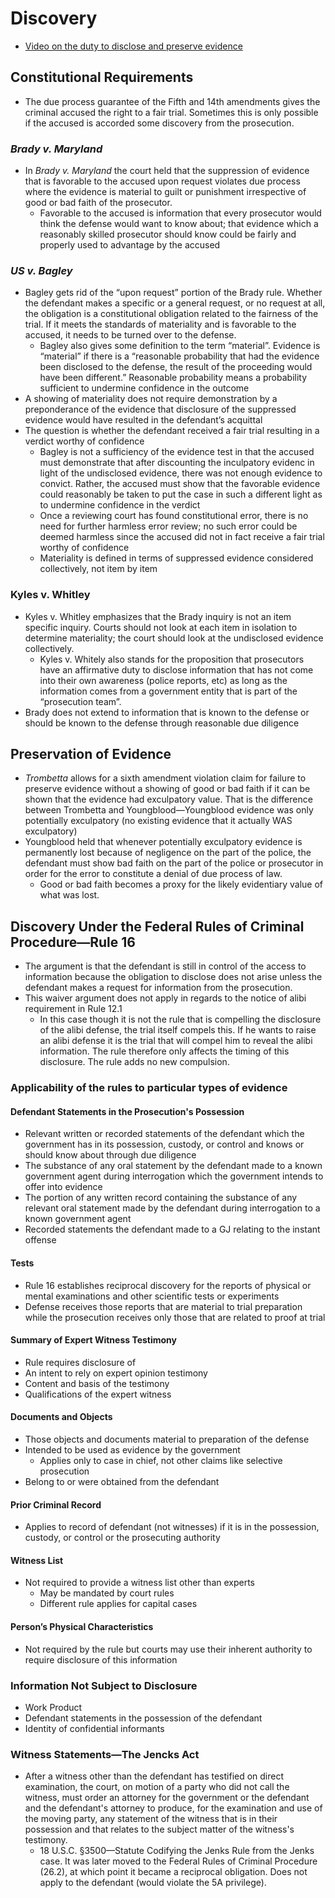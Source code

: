# Discovery

* [Video on the duty to disclose and preserve evidence](https://www.youtube.com/watch?v=QYsPbC5DV1Q&list=UUW8X2enjxf9LsaZ_qci90jA "Duties to Disclose and Preserve Evidence - YouTube")

## Constitutional Requirements

* The due process guarantee of the Fifth and 14th amendments gives the criminal accused the right to a fair trial. Sometimes this is only possible if the accused is accorded some discovery from the prosecution.

### *Brady v. Maryland*

* In *Brady v. Maryland* the court held that the suppression of evidence that is favorable to the accused upon request violates due process where the evidence is material to guilt or punishment irrespective of good or bad faith of the prosecutor. 
    * Favorable to the accused is information that every prosecutor would think the defense would want to know about; that evidence which a reasonably skilled prosecutor should know could be fairly and properly used to advantage by the accused

### *US v. Bagley*

* Bagley gets rid of the “upon request” portion of the Brady rule. Whether the defendant makes a specific or a general request, or no request at all, the obligation is a constitutional obligation related to the fairness of the trial. If it meets the standards of materiality and is favorable to the accused, it needs to be turned over to the defense.
    * Bagley also gives some definition to the term “material”. Evidence is “material” if there is a “reasonable probability that had the evidence been disclosed to the defense, the result of the proceeding would have been different.” Reasonable probability means a probability sufficient to undermine confidence in the outcome
* A showing of materiality does not require demonstration by a preponderance of the evidence that disclosure of the suppressed evidence would have resulted in the defendant’s acquittal
* The question is whether the defendant received a fair trial resulting in a verdict worthy of confidence
    * Bagley is not a sufficiency of the evidence test in that the accused must demonstrate that after discounting the inculpatory evidenc in light of the undisclosed evidence, there was not enough evidence to convict. Rather, the accused must show that the favorable evidence could reasonably be taken to put the case in such a different light as to undermine confidence in the verdict
    * Once a reviewing court has found constitutional error, there is no need for further harmless error review; no such error could be deemed harmless since the accused did not in fact receive a fair trial worthy of confidence
    * Materiality is defined in terms of suppressed evidence considered collectively, not item by item

### Kyles v. Whitley

* Kyles v. Whitley emphasizes that the Brady inquiry is not an item specific inquiry. Courts should not look at each item in isolation to determine materiality; the court should look at the undisclosed evidence collectively.
    * Kyles v. Whitely also stands for the proposition that prosecutors have an affirmative duty to disclose information that has not come into their own awareness (police reports, etc) as long as the information comes from a government entity that is part of the “prosecution team”.
* Brady does not extend to information that is known to the defense or should be known to the defense through reasonable due diligence

## Preservation of Evidence

* *Trombetta* allows for a sixth amendment violation claim for failure to preserve evidence without a showing of good or bad faith if it can be shown that the evidence had exculpatory value. That is the difference between Trombetta and Youngblood—Youngblood evidence was only potentially exculpatory (no existing evidence that it actually WAS exculpatory)
* Youngblood held that whenever potentially exculpatory evidence is permanently lost because of negligence on the part of the police, the defendant must show bad faith on the part of the police or prosecutor in order for the error to constitute a denial of due process of law.
    * Good or bad faith becomes a proxy for the likely evidentiary value of what was lost.

## Discovery Under the Federal Rules of Criminal Procedure—Rule 16

* The argument is that the defendant is still in control of the access to information because the obligation to disclose does not arise unless the defendant makes a request for information from the prosecution.
* This waiver argument does not apply in regards to the notice of alibi requirement in Rule 12.1
    * In this case though it is not the rule that is compelling the disclosure of the alibi defense, the trial itself compels this. If he wants to raise an alibi defense it is the trial that will compel him to reveal the alibi information. The rule therefore only affects the timing of this disclosure. The rule adds no new compulsion.

### Applicability of the rules to particular types of evidence

#### Defendant Statements in the Prosecution's Possession

* Relevant written or recorded statements of the defendant which the government has in its possession, custody, or control and knows or should know about through due diligence
* The substance of any oral statement by the defendant made to a known government agent during interrogation which the government intends to offer into evidence
* The portion of any written record containing the substance of any relevant oral statement made by the defendant during interrogation to a known government agent
* Recorded statements the defendant made to a GJ relating to the instant offense

#### Tests

* Rule 16 establishes reciprocal discovery for the reports of physical or mental examinations and other scientific tests or experiments 
* Defense receives those reports that are material to trial preparation while the prosecution receives only those that are related to proof at trial 

#### Summary of Expert Witness Testimony

* Rule requires disclosure of
* An intent to rely on expert opinion testimony
* Content and basis of the testimony
* Qualifications of the expert witness

#### Documents and Objects

* Those objects and documents material to preparation of the defense
* Intended to be used as evidence by the government
    * Applies only to case in chief, not other claims like selective prosecution
* Belong to or were obtained from the defendant

#### Prior Criminal Record

* Applies to record of defendant (not witnesses) if it is in the possession, custody, or control or the prosecuting authority

#### Witness List

* Not required to provide a witness list other than experts
    * May be mandated by court rules
    * Different rule applies for capital cases

#### Person’s Physical Characteristics

* Not required by the rule but courts may use their inherent authority to require disclosure of this information

### Information Not Subject to Disclosure

* Work Product
* Defendant statements in the possession of the defendant
* Identity of confidential informants

### Witness Statements—The Jencks Act

* After a witness other than the defendant has testified on direct examination, the court, on motion of a party who did not call the witness, must order an attorney for the government or the defendant and the defendant's attorney to produce, for the examination and use of the moving party, any statement of the witness that is in their possession and that relates to the subject matter of the witness's testimony.
    * 18 U.S.C. §3500—Statute Codifying the Jenks Rule from the Jenks case. It was later moved to the Federal Rules of Criminal Procedure (26.2), at which point it became a reciprocal obligation. Does not apply to the defendant (would violate the 5A privilege).


